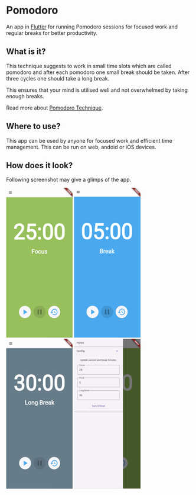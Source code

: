 # Pomodoro
An app in [Flutter](https://flutter.dev/) for running Pomodoro sessions for focused work and regular breaks for better productivity.

## What is it?
This technique suggests to work in small time slots which are called pomodoro and after each pomodoro one small break should be taken. After three cycles one should take a long break.

This ensures that your mind is utilised well and not overwhelmed by taking enough breaks.

Read more about [Pomodoro Technique](https://en.wikipedia.org/wiki/Pomodoro_Technique).

## Where to use?
This app can be used by anyone for focused work and efficient time management. This can be run on web, andoid or iOS devices.

## How does it look?
Following screenshot may give a glimps of the app.

<div>
<img src="assets/readme/focus.png" width="180" height="405">
<img src="assets/readme/break.png" width="180" height="405">
<img src="assets/readme/longbreak.png"  width="180" height="405">
<img src="assets/readme/config.png" width="180" height="405">
<div>
